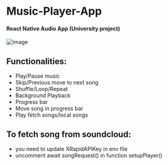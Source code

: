 # Music-Player-App

#### React Native Audio App (University project)


![image](https://user-images.githubusercontent.com/50525581/226191152-7a91149c-6961-4d3f-97e9-e528b398d5b7.png)

## Functionalities:
- Play/Pause music
- Skip/Previous move to next song 
- Shuffle/Loop/Repeat
- Background Playback
- Progress bar
- Move song in progress bar
- Play fetch songs/local songs


## To fetch song from soundcloud:
- you need to update XRapidAPIKey in env file 
- uncomment await songRequest() in function setupPlayer() 
